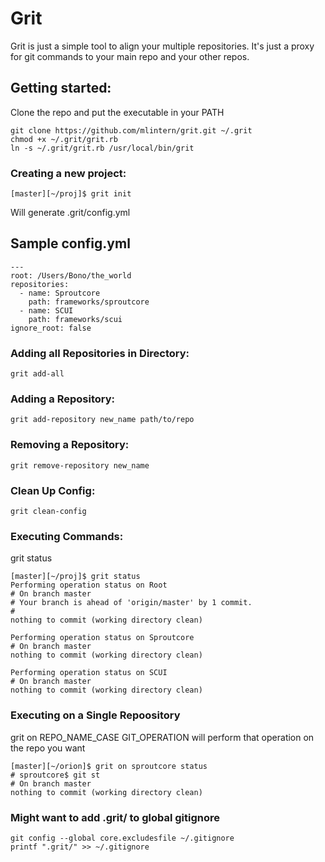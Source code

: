 # Grit
Grit is just a simple tool to align your multiple repositories. It's just a proxy for git commands to your main repo and your other repos.

## Getting started:
Clone the repo and put the executable in your PATH
```
git clone https://github.com/mlintern/grit.git ~/.grit
chmod +x ~/.grit/grit.rb
ln -s ~/.grit/grit.rb /usr/local/bin/grit
```

### Creating a new project:
```
[master][~/proj]$ grit init
```

Will generate .grit/config.yml

## Sample config.yml
```
---
root: /Users/Bono/the_world
repositories:
  - name: Sproutcore
    path: frameworks/sproutcore
  - name: SCUI
    path: frameworks/scui
ignore_root: false
```

### Adding all Repositories in Directory:
```
grit add-all
```

### Adding a Repository:
```
grit add-repository new_name path/to/repo
```

### Removing a Repository:
```
grit remove-repository new_name
```

### Clean Up Config:
```
grit clean-config
```

### Executing Commands:
grit status
```
[master][~/proj]$ grit status
Performing operation status on Root
# On branch master
# Your branch is ahead of 'origin/master' by 1 commit.
#
nothing to commit (working directory clean)

Performing operation status on Sproutcore
# On branch master
nothing to commit (working directory clean)

Performing operation status on SCUI
# On branch master
nothing to commit (working directory clean)
```

### Executing on a Single Repoository
grit on REPO_NAME_CASE GIT_OPERATION will perform that operation on the repo you want
```
[master][~/orion]$ grit on sproutcore status
# sproutcore$ git st
# On branch master
nothing to commit (working directory clean)
```

### Might want to add .grit/ to global gitignore
```
git config --global core.excludesfile ~/.gitignore
printf ".grit/" >> ~/.gitignore
```
